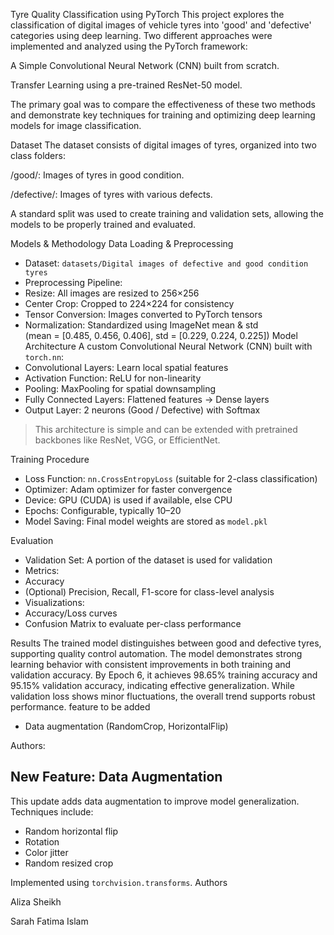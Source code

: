 
Tyre Quality Classification using PyTorch This project explores the classification of digital images of vehicle tyres into 'good' and 'defective' categories using deep learning. Two different approaches were implemented and analyzed using the PyTorch framework:

A Simple Convolutional Neural Network (CNN) built from scratch.

Transfer Learning using a pre-trained ResNet-50 model.

The primary goal was to compare the effectiveness of these two methods and demonstrate key techniques for training and optimizing deep learning models for image classification.

Dataset The dataset consists of digital images of tyres, organized into two class folders:

/good/: Images of tyres in good condition.

/defective/: Images of tyres with various defects.

A standard split was used to create training and validation sets, allowing the models to be properly trained and evaluated.

Models & Methodology
Data Loading & Preprocessing
-  Dataset:  `datasets/Digital images of defective and good condition tyres`
-  Preprocessing Pipeline: 
  -  Resize:  All images are resized to 256×256
  -  Center Crop:  Cropped to 224×224 for consistency
  -  Tensor Conversion:  Images converted to PyTorch tensors
  -  Normalization:  Standardized using ImageNet mean & std  
     (mean = [0.485, 0.456, 0.406], std = [0.229, 0.224, 0.225]) 
Model Architecture
A custom   Convolutional Neural Network (CNN)   built with `torch.nn`:
-   Convolutional Layers:   Learn local spatial features
-   Activation Function:   ReLU for non-linearity
-   Pooling:   MaxPooling for spatial downsampling
-   Fully Connected Layers:   Flattened features → Dense layers
-   Output Layer:   2 neurons (Good / Defective) with Softmax

> This architecture is simple and can be extended with pretrained backbones like ResNet, VGG, or EfficientNet.

 Training Procedure
-   Loss Function:   `nn.CrossEntropyLoss` (suitable for 2-class classification)
-   Optimizer:   Adam optimizer for faster convergence
-   Device:   GPU (CUDA) is used if available, else CPU
-   Epochs:   Configurable, typically 10–20
-   Model Saving:   Final model weights are stored as `model.pkl`

 Evaluation
-   Validation Set:   A portion of the dataset is used for validation
-   Metrics:  
  - Accuracy
  - (Optional) Precision, Recall, F1-score for class-level analysis
-   Visualizations:  
  - Accuracy/Loss curves
  - Confusion Matrix to evaluate per-class performance

Results
The trained model distinguishes between good and defective tyres, supporting quality control automation. 
The model demonstrates strong learning behavior with consistent improvements in both training and validation accuracy. By Epoch 6, it achieves 98.65% training accuracy and 95.15% validation accuracy, indicating effective generalization. While validation loss shows minor fluctuations, the overall trend supports robust performance. 
feature to be added
- Data augmentation (RandomCrop, HorizontalFlip)

Authors:
 ##  New Feature: Data Augmentation

This update adds data augmentation to improve model generalization. Techniques include:
- Random horizontal flip
- Rotation
- Color jitter
- Random resized crop

Implemented using `torchvision.transforms`.
Authors

Aliza Sheikh

Sarah Fatima Islam


